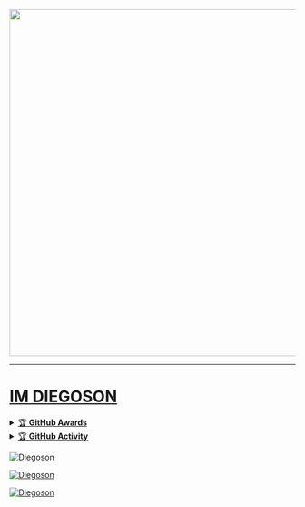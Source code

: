 <p align="center">
   <a href="https://github.com/Diegoson">
    <img src="https://media1.giphy.com/media/XqVUeEK5Lt3VOGEzJj/giphy.gif" width="610">
     
---
# IM DIEGOSON 


<details>
    <summary>&#127942 <b>GitHub Awards</b></summary><br/>

![Github Trophy](https://github-profile-trophy.vercel.app/?username=Diegoson)

</details>

<details>
    <summary>&#127942 <b>GitHub Activity</b></summary><br/>

![Metrics](https://metrics.lecoq.io/Diegoson?template=classic&followup=1&isocalendar=1&languages=1&isocalendar.duration=half-year&config.timezone=Europe%2FIstanbul)

</details> 



<p align="center">
<p><img align="center" src="https://github-readme-stats.vercel.app/api/top-langs?username=Diegoson&show_icons=true&theme=dark&locale=en&layout=compact" alt="Diegoson" /></p>

<p align="center">
<p><img align="center" src="https://github-readme-stats.vercel.app/api?username=Diegoson&show_icons=true&theme=dark&locale=en" alt="Diegoson" /></p>

<p><img align="center" src="https://github-readme-streak-stats.herokuapp.com/?user=Diegoson&theme=dark" alt="Diegoson" /></p>
</p>

</div>
